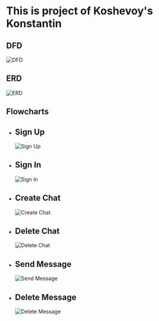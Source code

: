 # This is project of Koshevoy's Konstantin

## DFD
![DFD](https://github.com/c0st1nus/Forum/blob/main/DFD/Koshevoy's%20DFD.png)

## ERD
![ERD](https://github.com/c0st1nus/Forum/blob/89650c8f284133ebfe53b784e8ba38678f3b36d4/ERD/Koshevoy_K's%20ERD.png)

## Flowcharts
- ## Sign Up
  ![Sign Up](https://github.com/c0st1nus/Forum/blob/main/Flowcharts/Sign%20Up/SignUp.png)
- ## Sign In
  ![Sign In](https://github.com/c0st1nus/Forum/blob/main/Flowcharts/Sign%20In/SignIn.png)
- ## Create Chat
  ![Create Chat](https://github.com/c0st1nus/Forum/blob/main/Flowcharts/Create%20Chat/CreateChat.png)
- ## Delete Chat
  ![Delete Chat](https://github.com/c0st1nus/Forum/blob/main/Flowcharts/Delete%20Chat/DeleteChat.png)
- ## Send Message
  ![Send Message](https://github.com/c0st1nus/Forum/blob/main/Flowcharts/Send%20Message/SendMessage.png)
- ## Delete Message
  ![Delete Message](https://github.com/c0st1nus/Forum/blob/main/Flowcharts/Delete%20Message/DeleteMessage.png)

